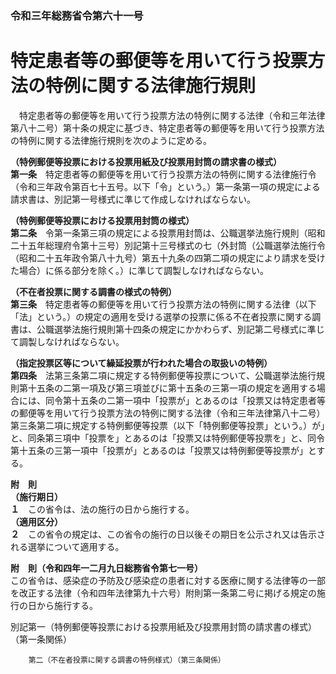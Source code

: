 ### 令和三年総務省令第六十一号  
# 特定患者等の郵便等を用いて行う投票方法の特例に関する法律施行規則  
　特定患者等の郵便等を用いて行う投票方法の特例に関する法律（令和三年法律第八十二号）第十条の規定に基づき、特定患者等の郵便等を用いて行う投票方法の特例に関する法律施行規則を次のように定める。  
  
**（特例郵便等投票における投票用紙及び投票用封筒の請求書の様式）**  
**第一条**　特定患者等の郵便等を用いて行う投票方法の特例に関する法律施行令（令和三年政令第百七十五号。以下「令」という。）第一条第一項の規定による請求書は、別記第一号様式に準じて作成しなければならない。  
  
**（特例郵便等投票における投票用封筒の様式）**  
**第二条**　令第一条第三項の規定による投票用封筒は、公職選挙法施行規則（昭和二十五年総理府令第十三号）別記第十三号様式の七（外封筒（公職選挙法施行令（昭和二十五年政令第八十九号）第五十九条の四第二項の規定により請求を受けた場合）に係る部分を除く。）に準じて調製しなければならない。  
  
**（不在者投票に関する調書の様式の特例）**  
**第三条**　特定患者等の郵便等を用いて行う投票方法の特例に関する法律（以下「法」という。）の規定の適用を受ける選挙の投票に係る不在者投票に関する調書は、公職選挙法施行規則第十四条の規定にかかわらず、別記第二号様式に準じて調製しなければならない。  
  
**（指定投票区等について繰延投票が行われた場合の取扱いの特例）**  
**第四条**　法第三条第二項に規定する特例郵便等投票について、公職選挙法施行規則第十五条の二第一項及び第三項並びに第十五条の三第一項の規定を適用する場合には、同令第十五条の二第一項中「投票が」とあるのは「投票又は特定患者等の郵便等を用いて行う投票方法の特例に関する法律（令和三年法律第八十二号）第三条第二項に規定する特例郵便等投票（以下「特例郵便等投票」という。）が」と、同条第三項中「投票を」とあるのは「投票又は特例郵便等投票を」と、同令第十五条の三第一項中「投票が」とあるのは「投票又は特例郵便等投票が」とする。  
  
**附　則**  
**（施行期日）**  
**１**　この省令は、法の施行の日から施行する。  
**（適用区分）**  
**２**　この省令の規定は、この省令の施行の日以後その期日を公示され又は告示される選挙について適用する。  
  
**附　則（令和四年一二月九日総務省令第七一号）**  
この省令は、感染症の予防及び感染症の患者に対する医療に関する法律等の一部を改正する法律（令和四年法律第九十六号）附則第一条第二号に掲げる規定の施行の日から施行する。  
  
別記第一（特例郵便等投票における投票用紙及び投票用封筒の請求書の様式）（第一条関係）  

          
        第二（不在者投票に関する調書の特例様式）（第三条関係）  

          
        